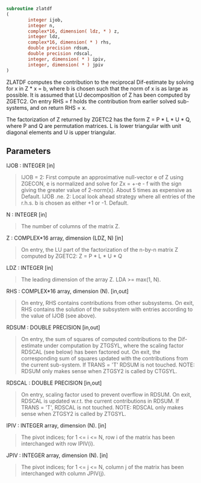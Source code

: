 ```fortran
subroutine zlatdf
(
        integer ijob,
        integer n,
        complex*16, dimension( ldz, * ) z,
        integer ldz,
        complex*16, dimension( * ) rhs,
        double precision rdsum,
        double precision rdscal,
        integer, dimension( * ) ipiv,
        integer, dimension( * ) jpiv
)
```

ZLATDF computes the contribution to the reciprocal Dif-estimate
by solving for x in Z * x = b, where b is chosen such that the norm
of x is as large as possible. It is assumed that LU decomposition
of Z has been computed by ZGETC2. On entry RHS = f holds the
contribution from earlier solved sub-systems, and on return RHS = x.

The factorization of Z returned by ZGETC2 has the form
Z = P * L * U * Q, where P and Q are permutation matrices. L is lower
triangular with unit diagonal elements and U is upper triangular.

## Parameters
IJOB : INTEGER [in]
> IJOB = 2: First compute an approximative null-vector e
> of Z using ZGECON, e is normalized and solve for
> Zx = +-e - f with the sign giving the greater value of
> 2-norm(x).  About 5 times as expensive as Default.
> IJOB .ne. 2: Local look ahead strategy where
> all entries of the r.h.s. b is chosen as either +1 or
> -1.  Default.

N : INTEGER [in]
> The number of columns of the matrix Z.

Z : COMPLEX*16 array, dimension (LDZ, N) [in]
> On entry, the LU part of the factorization of the n-by-n
> matrix Z computed by ZGETC2:  Z = P * L * U * Q

LDZ : INTEGER [in]
> The leading dimension of the array Z.  LDA >= max(1, N).

RHS : COMPLEX*16 array, dimension (N). [in,out]
> On entry, RHS contains contributions from other subsystems.
> On exit, RHS contains the solution of the subsystem with
> entries according to the value of IJOB (see above).

RDSUM : DOUBLE PRECISION [in,out]
> On entry, the sum of squares of computed contributions to
> the Dif-estimate under computation by ZTGSYL, where the
> scaling factor RDSCAL (see below) has been factored out.
> On exit, the corresponding sum of squares updated with the
> contributions from the current sub-system.
> If TRANS = 'T' RDSUM is not touched.
> NOTE: RDSUM only makes sense when ZTGSY2 is called by CTGSYL.

RDSCAL : DOUBLE PRECISION [in,out]
> On entry, scaling factor used to prevent overflow in RDSUM.
> On exit, RDSCAL is updated w.r.t. the current contributions
> in RDSUM.
> If TRANS = 'T', RDSCAL is not touched.
> NOTE: RDSCAL only makes sense when ZTGSY2 is called by
> ZTGSYL.

IPIV : INTEGER array, dimension (N). [in]
> The pivot indices; for 1 <= i <= N, row i of the
> matrix has been interchanged with row IPIV(i).

JPIV : INTEGER array, dimension (N). [in]
> The pivot indices; for 1 <= j <= N, column j of the
> matrix has been interchanged with column JPIV(j).
